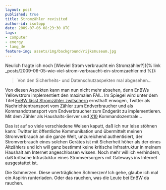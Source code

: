 ```yaml
---
layout: post
published: true
title: Stromzähler revisited
author-id: isotopp
date: 2009-07-06 08:23:30 UTC
tags:
- computer
- energy
- lang_de
feature-img: assets/img/background/rijksmuseum.jpg
---
```


Neulich fragte ich noch 
[Wieviel Strom verbraucht ein Stromzähler?]({% link _posts/2009-06-05-wie-viel-strom-verbraucht-ein-stromzaehler.md %}): 

> Von den Sicherheits- und Datenschutzaspekten mal abgesehen…

Von diesen Aspekten kann man nun nicht mehr absehen, denn EnBWs Yellowstrom implementiert den maximalen FAIL.
Im Spiegel wird unter dem Titel
[EnBW lässt Stromzähler zwitschern](http://www.spiegel.de/wirtschaft/0,1518,634115,00.html)
ernsthaft erwogen, Twitter als Nachrichtentransport vom Zähler zum Endverbraucher und als Kommandotransport vom Endverbraucher zum Endgerät zu implementieren.
Mit dem Zähler als Haushalts-Server und [X10](http://en.wikipedia.org/wiki/X10_%28industry_standard%29)
Kommandozentrale...

Das ist auf so viele verschiedene Weisen kaputt, daß ich nur leise stöhnen kann:
Twitter ist öffentliche Kommunikation und übermittelt meinen Stromverbrauch an die ganze Welt, unzureichend authentisiert, 
der Stromverbrauch eines solchen Gerätes ist mit Sicherheit höher als der eines Altzählers 
und ich will ganz bestimmt keine kritische Infrastruktur in meinem Haushalt am Internet angeschlossen wissen.
Noch mehr will ich verhindern, daß kritische Infrastuktur eines Stromversorgers mit Gateways ins Internet ausgestattet ist.

Die Schmerzen.
Diese unerträglichen Schmerzen! 
Ich gehe, glaube ich mal ein Aspirin runterladen.
Oder das rauchen, was die Leute bei EnBW da rauchen.
